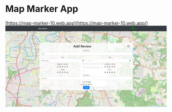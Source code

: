 # Map Marker App
[https://map-marker-10.web.app](https://map-marker-10.web.app/)
![Map](./public/map.jpg)